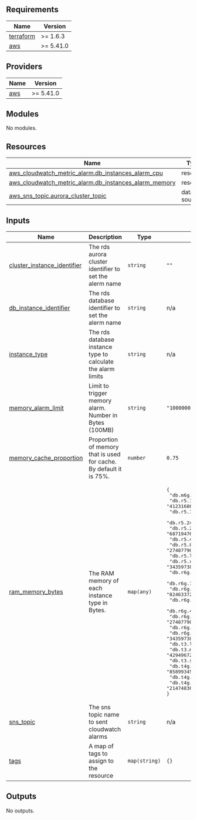 ## Requirements

| Name | Version |
|------|---------|
| <a name="requirement_terraform"></a> [terraform](#requirement\_terraform) | >= 1.6.3 |
| <a name="requirement_aws"></a> [aws](#requirement\_aws) | >= 5.41.0 |

## Providers

| Name | Version |
|------|---------|
| <a name="provider_aws"></a> [aws](#provider\_aws) | >= 5.41.0 |

## Modules

No modules.

## Resources

| Name | Type |
|------|------|
| [aws_cloudwatch_metric_alarm.db_instances_alarm_cpu](https://registry.terraform.io/providers/hashicorp/aws/latest/docs/resources/cloudwatch_metric_alarm) | resource |
| [aws_cloudwatch_metric_alarm.db_instances_alarm_memory](https://registry.terraform.io/providers/hashicorp/aws/latest/docs/resources/cloudwatch_metric_alarm) | resource |
| [aws_sns_topic.aurora_cluster_topic](https://registry.terraform.io/providers/hashicorp/aws/latest/docs/data-sources/sns_topic) | data source |

## Inputs

| Name | Description | Type | Default | Required |
|------|-------------|------|---------|:--------:|
| <a name="input_cluster_instance_identifier"></a> [cluster\_instance\_identifier](#input\_cluster\_instance\_identifier) | The rds aurora cluster identifier to set the alerm name | `string` | `""` | no |
| <a name="input_db_instance_identifier"></a> [db\_instance\_identifier](#input\_db\_instance\_identifier) | The rds database identifier to set the alerm name | `string` | n/a | yes |
| <a name="input_instance_type"></a> [instance\_type](#input\_instance\_type) | The rds database instance type to calculate the alarm limits | `string` | n/a | yes |
| <a name="input_memory_alarm_limit"></a> [memory\_alarm\_limit](#input\_memory\_alarm\_limit) | Limit to trigger memory alarm. Number in Bytes (100MB) | `string` | `"100000000"` | no |
| <a name="input_memory_cache_proportion"></a> [memory\_cache\_proportion](#input\_memory\_cache\_proportion) | Proportion of memory that is used for cache. By default it is 75%. | `number` | `0.75` | no |
| <a name="input_ram_memory_bytes"></a> [ram\_memory\_bytes](#input\_ram\_memory\_bytes) | The RAM memory of each instance type in Bytes. | `map(any)` | <pre>{<br>  "db.m6g.large": "8589934592",<br>  "db.r5.12xlarge": "412316860416",<br>  "db.r5.16xlarge": "549755813888",<br>  "db.r5.24xlarge": "824633720832",<br>  "db.r5.2xlarge": "68719476736",<br>  "db.r5.4xlarge": "137438953472",<br>  "db.r5.8xlarge": "274877906944",<br>  "db.r5.large": "17179869184",<br>  "db.r5.xlarge": "34359738368",<br>  "db.r6g.12xlarge": "412316860416",<br>  "db.r6g.16xlarge": "549755813888",<br>  "db.r6g.24xlarge": "824633720832",<br>  "db.r6g.2xlarge": "68719476736",<br>  "db.r6g.4xlarge": "137438953472",<br>  "db.r6g.8xlarge": "274877906944",<br>  "db.r6g.large": "17179869184",<br>  "db.r6g.xlarge": "34359738368",<br>  "db.t3.large": "8589934592",<br>  "db.t3.medium": "4294967296",<br>  "db.t3.small": "2147483648",<br>  "db.t4g.large": "8589934592",<br>  "db.t4g.medium": "4294967296",<br>  "db.t4g.small": "2147483648"<br>}</pre> | no |
| <a name="input_sns_topic"></a> [sns\_topic](#input\_sns\_topic) | The sns topic name to sent cloudwatch alarms | `string` | n/a | yes |
| <a name="input_tags"></a> [tags](#input\_tags) | A map of tags to assign to the resource | `map(string)` | `{}` | no |

## Outputs

No outputs.
